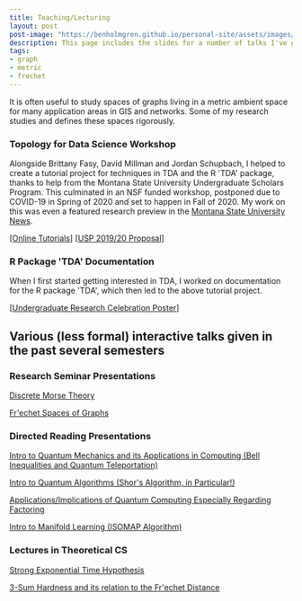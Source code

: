 ```yaml
---
title: Teaching/Lecturing
layout: post
post-image: "https://benholmgren.github.io/personal-site/assets/images/SamplePost.png"
description: This page includes the slides for a number of talks I've given, primarily in seminars and book clubs in the CompTaG group at MSU.
tags:
- graph 
- metric
- frechet
---
```


It is often useful to study spaces of graphs living in a metric
ambient space for many application areas in GIS and networks. Some of my research studies and defines these spaces rigorously.


### Topology for Data Science Workshop

Alongside Brittany Fasy, David Millman and Jordan Schupbach, I helped to create a tutorial project for
techniques in TDA and the R 'TDA' package, thanks to help from the Montana State University Undergraduate Scholars Program. 
This culminated in an NSF funded workshop, postponed due to COVID-19
in Spring of 2020 and set to happen in Fall of 2020. My work on this was even a featured research preview in the
[Montana State University News](https://www.montana.edu/news/19766/msu-undergraduate-helps-make-complex-computer-science-more-accessible).

[[Online Tutorials](https://comptag.github.io/t4ds/)] [[USP 2019/20 Proposal](../../assets/socg-video.pdf)]


### R Package 'TDA' Documentation

When I first started getting interested in TDA, I worked on documentation for the R package 'TDA', which then
led to the above tutorial project.

[[Undergraduate Research Celebration Poster](../assets/USP_19_20.pdf)]


## Various (less formal) interactive talks given in the past several semesters

### Research Seminar Presentations

[Discrete Morse Theory](../../assets/talks/DMT2.pdf)

[Fr\'echet Spaces of Graphs](../../assets/talks/FrechetSpaces.pdf)


### Directed Reading Presentations

[Intro to Quantum Mechanics and its Applications in Computing (Bell Inequalities and Quantum Teleportation)](../../assets/talks/2.5&2.6.pdf)

[Intro to Quantum Algorithms (Shor's Algorithm, in Particular!)](../../assets/talks/4.1&4.3.pdf)

[Applications/Implications of Quantum Computing Especially Regarding Factoring](../../assets/talks/5.3&5.4.pdf)

[Intro to Manifold Learning (ISOMAP Algorithm)](../../assets/talks/ISOMAP.pdf)


### Lectures in Theoretical CS

[Strong Exponential Time Hypothesis](../../assets/talks/SETH.pdf)

[3-Sum Hardness and its relation to the Fr\'echet Distance](../../assets/talks/3SUM.pdf)
